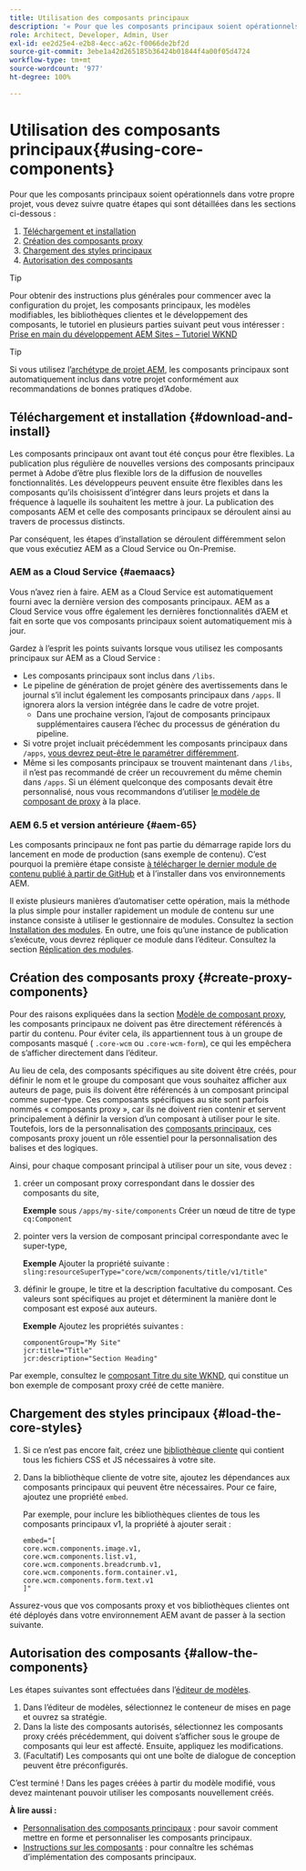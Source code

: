```yaml
---
title: Utilisation des composants principaux
description: '« Pour que les composants principaux soient opérationnels dans votre propre projet, suivez les quatre étapes ci-après : téléchargement et installation, création de composants proxy, chargement des styles principaux et autorisation des composants de vos modèles. »'
role: Architect, Developer, Admin, User
exl-id: ee2d25e4-e2b8-4ecc-a62c-f0066de2bf2d
source-git-commit: 3ebe1a42d265185b36424b01844f4a00f05d4724
workflow-type: tm+mt
source-wordcount: '977'
ht-degree: 100%

---
```


# Utilisation des composants principaux{#using-core-components}

Pour que les composants principaux soient opérationnels dans votre propre projet, vous devez suivre quatre étapes qui sont détaillées dans les sections ci-dessous :

1. [Téléchargement et installation](#download-and-install)
1. [Création des composants proxy](#create-proxy-components)
1. [Chargement des styles principaux](#load-the-core-styles)
1. [Autorisation des composants](#allow-the-components)

>[!TIP]
>
>Pour obtenir des instructions plus générales pour commencer avec la configuration du projet, les composants principaux, les modèles modifiables, les bibliothèques clientes et le développement des composants, le tutoriel en plusieurs parties suivant peut vous intéresser :\
>[Prise en main du développement AEM Sites – Tutoriel WKND](https://docs.adobe.com/content/help/fr-FR/experience-manager-learn/getting-started-wknd-tutorial-develop/overview.html)

>[!TIP]
>
>Si vous utilisez l’[archétype de projet AEM](/help/developing/archetype/overview.md), les composants principaux sont automatiquement inclus dans votre projet conformément aux recommandations de bonnes pratiques d’Adobe.

## Téléchargement et installation {#download-and-install}

Les composants principaux ont avant tout été conçus pour être flexibles. La publication plus régulière de nouvelles versions des composants principaux permet à Adobe d’être plus flexible lors de la diffusion de nouvelles fonctionnalités. Les développeurs peuvent ensuite être flexibles dans les composants qu’ils choisissent d’intégrer dans leurs projets et dans la fréquence à laquelle ils souhaitent les mettre à jour. La publication des composants AEM et celle des composants principaux se déroulent ainsi au travers de processus distincts.

Par conséquent, les étapes d’installation se déroulent différemment selon que vous exécutiez AEM as a Cloud Service ou On-Premise.

### AEM as a Cloud Service {#aemaacs}

Vous n’avez rien à faire. AEM as a Cloud Service est automatiquement fourni avec la dernière version des composants principaux. AEM as a Cloud Service vous offre également les dernières fonctionnalités d’AEM et fait en sorte que vos composants principaux soient automatiquement mis à jour.

Gardez à l’esprit les points suivants lorsque vous utilisez les composants principaux sur AEM as a Cloud Service :

* Les composants principaux sont inclus dans `/libs`.
* Le pipeline de génération de projet génère des avertissements dans le journal s’il inclut également les composants principaux dans `/apps`. Il ignorera alors la version intégrée dans le cadre de votre projet.
   * Dans une prochaine version, l’ajout de composants principaux supplémentaires causera l’échec du processus de génération du pipeline.
* Si votre projet incluait précédemment les composants principaux dans `/apps`, [vous devrez peut-être le paramétrer différemment](/help/developing/overview.md#via-aemaacs).
* Même si les composants principaux se trouvent maintenant dans `/libs`, il n’est pas recommandé de créer un recouvrement du même chemin dans `/apps`. Si un élément quelconque des composants devait être personnalisé, nous vous recommandons d’utiliser [le modèle de composant de proxy](/help/developing/guidelines.md#proxy-component-pattern) à la place.

### AEM 6.5 et version antérieure {#aem-65}

Les composants principaux ne font pas partie du démarrage rapide lors du lancement en mode de production (sans exemple de contenu). C’est pourquoi la première étape consiste [à télécharger le dernier module de contenu publié à partir de GitHub](https://github.com/adobe/aem-core-wcm-components/releases/latest) et à l’installer dans vos environnements AEM.

Il existe plusieurs manières d’automatiser cette opération, mais la méthode la plus simple pour installer rapidement un module de contenu sur une instance consiste à utiliser le gestionnaire de modules. Consultez la section [Installation des modules](https://docs.adobe.com/content/help/fr-FR/experience-manager-65/administering/contentmanagement/package-manager.html#installing-packages). En outre, une fois qu’une instance de publication s’exécute, vous devrez répliquer ce module dans l’éditeur. Consultez la section [Réplication des modules](https://docs.adobe.com/content/help/fr-FR/experience-manager-65/administering/contentmanagement/package-manager.html#replicating-packages).

## Création des composants proxy {#create-proxy-components}

Pour des raisons expliquées dans la section [Modèle de composant proxy](/help/developing/guidelines.md#proxy-component-pattern), les composants principaux ne doivent pas être directement référencés à partir du contenu. Pour éviter cela, ils appartiennent tous à un groupe de composants masqué ( `.core-wcm` ou `.core-wcm-form`), ce qui les empêchera de s’afficher directement dans l’éditeur.

Au lieu de cela, des composants spécifiques au site doivent être créés, pour définir le nom et le groupe du composant que vous souhaitez afficher aux auteurs de page, puis ils doivent être référencés à un composant principal comme super-type. Ces composants spécifiques au site sont parfois nommés « composants proxy », car ils ne doivent rien contenir et servent principalement à définir la version d’un composant à utiliser pour le site. Toutefois, lors de la personnalisation des [composants principaux](/help/developing/customizing.md), ces composants proxy jouent un rôle essentiel pour la personnalisation des balises et des logiques.

Ainsi, pour chaque composant principal à utiliser pour un site, vous devez :

1. créer un composant proxy correspondant dans le dossier des composants du site,

   **Exemple**
sous `/apps/my-site/components` Créer un nœud de titre de type `cq:Component`

1. pointer vers la version de composant principal correspondante avec le super-type,

   **Exemple**
Ajouter la propriété suivante :\
   `sling:resourceSuperType="core/wcm/components/title/v1/title"`

1. définir le groupe, le titre et la description facultative du composant. Ces valeurs sont spécifiques au projet et déterminent la manière dont le composant est exposé aux auteurs.

   **Exemple**
Ajoutez les propriétés suivantes :

   ```shell
   componentGroup="My Site"
   jcr:title="Title"  
   jcr:description="Section Heading"
   ```

Par exemple, consultez le [composant Titre du site WKND](https://github.com/adobe/aem-guides-wknd/blob/master/ui.apps/src/main/content/jcr_root/apps/wknd/components/title/.content.xml), qui constitue un bon exemple de composant proxy créé de cette manière.

## Chargement des styles principaux {#load-the-core-styles}

1. Si ce n’est pas encore fait, créez une [bibliothèque cliente](https://experienceleague.adobe.com/docs/experience-manager-cloud-service/implementing/developing/full-stack/clientlibs.html?lang=fr-FR) qui contient tous les fichiers CSS et JS nécessaires à votre site.
1. Dans la bibliothèque cliente de votre site, ajoutez les dépendances aux composants principaux qui peuvent être nécessaires. Pour ce faire, ajoutez une propriété `embed`.

   Par exemple, pour inclure les bibliothèques clientes de tous les composants principaux v1, la propriété à ajouter serait :

   ```shell
   embed="[  
   core.wcm.components.image.v1,  
   core.wcm.components.list.v1,  
   core.wcm.components.breadcrumb.v1,  
   core.wcm.components.form.container.v1,  
   core.wcm.components.form.text.v1  
   ]"
   ```

Assurez-vous que vos composants proxy et vos bibliothèques clientes ont été déployés dans votre environnement AEM avant de passer à la section suivante.

## Autorisation des composants {#allow-the-components}

Les étapes suivantes sont effectuées dans l’[éditeur de modèles](https://docs.adobe.com/content/help/fr-FR/experience-manager-cloud-service/sites/authoring/features/templates.html).

1. Dans l’éditeur de modèles, sélectionnez le conteneur de mises en page et ouvrez sa stratégie.
1. Dans la liste des composants autorisés, sélectionnez les composants proxy créés précédemment, qui doivent s’afficher sous le groupe de composants qui leur est affecté. Ensuite, appliquez les modifications.
1. (Facultatif) Les composants qui ont une boîte de dialogue de conception peuvent être préconfigurés.

C’est terminé ! Dans les pages créées à partir du modèle modifié, vous devez maintenant pouvoir utiliser les composants nouvellement créés.

**À lire aussi :**

* [Personnalisation des composants principaux](/help/developing/customizing.md) : pour savoir comment mettre en forme et personnaliser les composants principaux.
* [Instructions sur les composants](/help/developing/guidelines.md) : pour connaître les schémas d’implémentation des composants principaux.
